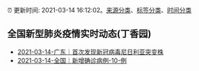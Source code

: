 :alarm_clock: 更新时间: 2021-03-14 16:12:02。[来源分类](../README.md)、[标签分类](../TAGS.md)、[时间分类](../TIMELINE.md)

## 全国新型肺炎疫情实时动态(丁香园)




- [2021-03-14-广东｜首次发现新冠病毒尼日利亚突变株](http://app.cctv.com/special/cportal/detail/arti/index.html?id=ArtiSX7OB7pX45knSFig0jb5210314&isfromapp=1) 
- [2021-03-14-全国｜新增确诊病例-10-例](http://app.cctv.com/special/cportal/detail/arti/index.html?id=ArtinUq8WCblfoJCtGQSVggh210314&isfromapp=1) 